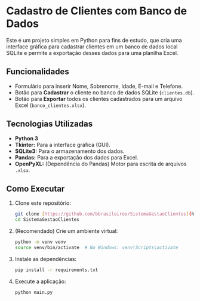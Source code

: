 # Cadastro de Clientes com Banco de Dados

Este é um projeto simples em Python para fins de estudo, que cria uma interface gráfica para cadastrar clientes em um banco de dados local SQLite e permite a exportação desses dados para uma planilha Excel.

## Funcionalidades

* Formulário para inserir Nome, Sobrenome, Idade, E-mail e Telefone.
* Botão para **Cadastrar** o cliente no banco de dados SQLite (`clientes.db`).
* Botão para **Exportar** todos os clientes cadastrados para um arquivo Excel (`banco_clientes.xlsx`).

## Tecnologias Utilizadas

* **Python 3**
* **Tkinter:** Para a interface gráfica (GUI).
* **SQLite3:** Para o armazenamento dos dados.
* **Pandas:** Para a exportação dos dados para Excel.
* **OpenPyXL:** (Dependência do Pandas) Motor para escrita de arquivos `.xlsx`.

## Como Executar

1.  Clone este repositório:
    ```bash
    git clone [https://github.com/bbrasileiroo/SistemaGestaoClientes](https://github.com/bbrasileiroo/SistemaGestaoClientes)
    cd SistemaGestaoClientes
    ```

2.  (Recomendado) Crie um ambiente virtual:
    ```bash
    python -m venv venv
    source venv/bin/activate  # No Windows: venv\Scripts\activate
    ```

3.  Instale as dependências:
    ```bash
    pip install -r requirements.txt
    ```

4.  Execute a aplicação:
    ```bash
    python main.py
    ```
